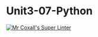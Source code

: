 # Unit3-07-Python
[![Mr Coxall's Super Linter](https://github.com/ICS3U-Programming-NathanA/Unit3-05-Python/workflows/Mr%20Coxall's%20Super%20Linter/badge.svg)](https://github.com/ICS3U-Programming-NathanA/Unit3-05-Python/actions/)
